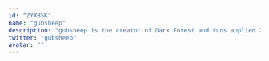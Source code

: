 ```yaml
---
id: "ZYXBSK"
name: "gubsheep"
description: "gubsheep is the creator of Dark Forest and runs applied ZK research and development at 0xPARC."
twitter: "gubsheep"
avatar: ""
---
```

